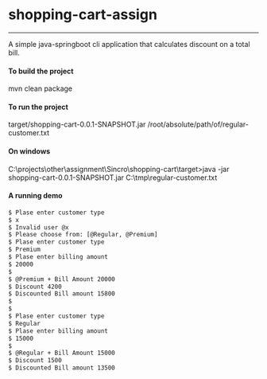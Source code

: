 # shopping-cart-assign
-------------------------------------------
A simple java-springboot cli application that calculates discount on a total bill.

#### To build the project
mvn clean package

#### To run the project
target/shopping-cart-0.0.1-SNAPSHOT.jar /root/absolute/path/of/regular-customer.txt

#### On windows
C:\projects\other\assignment\Sincro\shopping-cart\target>java -jar shopping-cart-0.0.1-SNAPSHOT.jar C:\tmp\regular-customer.txt

#### A running demo
```sh
$ Plase enter customer type
$ x
$ Invalid user @x
$ Please choose from: [@Regular, @Premium]
$ Plase enter customer type
$ Premium
$ Plase enter billing amount
$ 20000
$ 
$ @Premium + Bill Amount 20000
$ Discount 4200
$ Discounted Bill amount 15800
$ 
$ 
$ Plase enter customer type
$ Regular
$ Plase enter billing amount
$ 15000
$ 
$ @Regular + Bill Amount 15000
$ Discount 1500
$ Discounted Bill amount 13500
```
